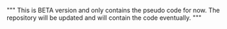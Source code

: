 """
This is BETA version and only contains the pseudo code for now. 
The repository will be updated and will contain the code eventually.
"""

